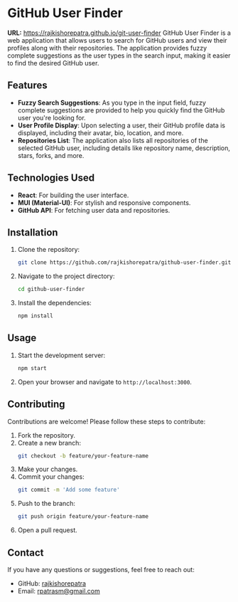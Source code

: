 # GitHub User Finder

**URL:** https://rajkishorepatra.github.io/git-user-finder
GitHub User Finder is a web application that allows users to search for GitHub users and view their profiles along with their repositories. The application provides fuzzy complete suggestions as the user types in the search input, making it easier to find the desired GitHub user.

## Features

- **Fuzzy Search Suggestions**: As you type in the input field, fuzzy complete suggestions are provided to help you quickly find the GitHub user you're looking for.
- **User Profile Display**: Upon selecting a user, their GitHub profile data is displayed, including their avatar, bio, location, and more.
- **Repositories List**: The application also lists all repositories of the selected GitHub user, including details like repository name, description, stars, forks, and more.

## Technologies Used

- **React**: For building the user interface.
- **MUI (Material-UI)**: For stylish and responsive components.
- **GitHub API**: For fetching user data and repositories.

## Installation

1. Clone the repository:
   ```sh
   git clone https://github.com/rajkishorepatra/github-user-finder.git
   ```
2. Navigate to the project directory:
   ```sh
   cd github-user-finder
   ```
3. Install the dependencies:
   ```sh
   npm install
   ```

## Usage

1. Start the development server:
   ```sh
   npm start
   ```
2. Open your browser and navigate to `http://localhost:3000`.

## Contributing

Contributions are welcome! Please follow these steps to contribute:

1. Fork the repository.
2. Create a new branch:
   ```sh
   git checkout -b feature/your-feature-name
   ```
3. Make your changes.
4. Commit your changes:
   ```sh
   git commit -m 'Add some feature'
   ```
5. Push to the branch:
   ```sh
   git push origin feature/your-feature-name
   ```
6. Open a pull request.

## Contact

If you have any questions or suggestions, feel free to reach out:

- GitHub: [rajkishorepatra](https://github.com/rajkishorepatra)
- Email: rpatrasm@gmail.com
